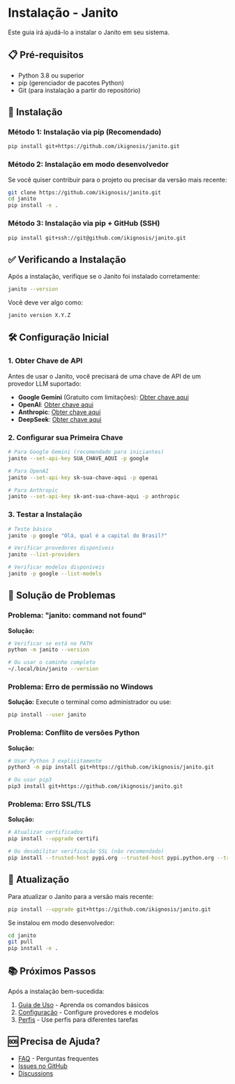 # Instalação - Janito

Este guia irá ajudá-lo a instalar o Janito em seu sistema.

## 📋 Pré-requisitos

- Python 3.8 ou superior
- pip (gerenciador de pacotes Python)
- Git (para instalação a partir do repositório)

## 🚀 Instalação

### Método 1: Instalação via pip (Recomendado)

```bash
pip install git+https://github.com/ikignosis/janito.git
```

### Método 2: Instalação em modo desenvolvedor

Se você quiser contribuir para o projeto ou precisar da versão mais recente:

```bash
git clone https://github.com/ikignosis/janito.git
cd janito
pip install -e .
```

### Método 3: Instalação via pip + GitHub (SSH)

```bash
pip install git+ssh://git@github.com/ikignosis/janito.git
```

## ✅ Verificando a Instalação

Após a instalação, verifique se o Janito foi instalado corretamente:

```bash
janito --version
```

Você deve ver algo como:
```
janito version X.Y.Z
```

## 🛠️ Configuração Inicial

### 1. Obter Chave de API

Antes de usar o Janito, você precisará de uma chave de API de um provedor LLM suportado:

- **Google Gemini** (Gratuito com limitações): [Obter chave aqui](https://aistudio.google.com/app/apikey)
- **OpenAI**: [Obter chave aqui](https://platform.openai.com/api-keys)
- **Anthropic**: [Obter chave aqui](https://console.anthropic.com/)
- **DeepSeek**: [Obter chave aqui](https://platform.deepseek.com/)

### 2. Configurar sua Primeira Chave

```bash
# Para Google Gemini (recomendado para iniciantes)
janito --set-api-key SUA_CHAVE_AQUI -p google

# Para OpenAI
janito --set-api-key sk-sua-chave-aqui -p openai

# Para Anthropic
janito --set-api-key sk-ant-sua-chave-aqui -p anthropic
```

### 3. Testar a Instalação

```bash
# Teste básico
janito -p google "Olá, qual é a capital do Brasil?"

# Verificar provedores disponíveis
janito --list-providers

# Verificar modelos disponíveis
janito -p google --list-models
```

## 🐛 Solução de Problemas

### Problema: "janito: command not found"

**Solução:**
```bash
# Verificar se está no PATH
python -m janito --version

# Ou usar o caminho completo
~/.local/bin/janito --version
```

### Problema: Erro de permissão no Windows

**Solução:**
Execute o terminal como administrador ou use:
```bash
pip install --user janito
```

### Problema: Conflito de versões Python

**Solução:**
```bash
# Usar Python 3 explicitamente
python3 -m pip install git+https://github.com/ikignosis/janito.git

# Ou usar pip3
pip3 install git+https://github.com/ikignosis/janito.git
```

### Problema: Erro SSL/TLS

**Solução:**
```bash
# Atualizar certificados
pip install --upgrade certifi

# Ou desabilitar verificação SSL (não recomendado)
pip install --trusted-host pypi.org --trusted-host pypi.python.org --trusted-host files.pythonhosted.org git+https://github.com/ikignosis/janito.git
```

## 🔄 Atualização

Para atualizar o Janito para a versão mais recente:

```bash
pip install --upgrade git+https://github.com/ikignosis/janito.git
```

Se instalou em modo desenvolvedor:
```bash
cd janito
git pull
pip install -e .
```

## 📚 Próximos Passos

Após a instalação bem-sucedida:

1. [Guia de Uso](guia-uso.md) - Aprenda os comandos básicos
2. [Configuração](configuracao.md) - Configure provedores e modelos
3. [Perfis](perfis.md) - Use perfis para diferentes tarefas

## 🆘 Precisa de Ajuda?

- [FAQ](faq-pt.md) - Perguntas frequentes
- [Issues no GitHub](https://github.com/ikignosis/janito/issues)
- [Discussions](https://github.com/ikignosis/janito/discussions)